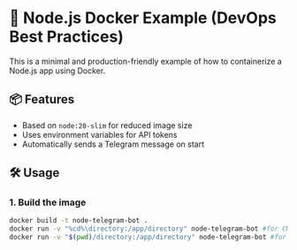 # 🚀 Node.js Docker Example (DevOps Best Practices)

This is a minimal and production-friendly example of how to containerize a Node.js app using Docker.

## 📦 Features

- Based on `node:20-slim` for reduced image size
- Uses environment variables for API tokens
- Automatically sends a Telegram message on start

## 🛠️ Usage

### 1. Build the image

```bash
docker build -t node-telegram-bot .
docker run -v "%cd%\directory:/app/directory" node-telegram-bot #for CMD
docker run -v "$(pwd)/directory:/app/directory" node-telegram-bot #for Linux

